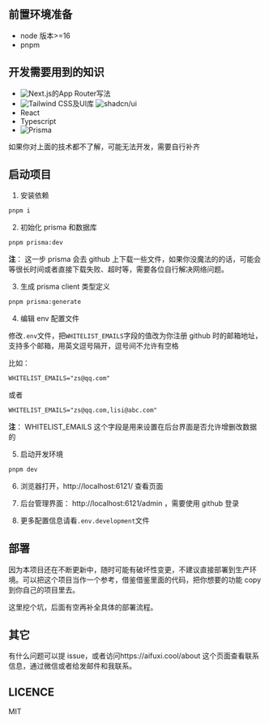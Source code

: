 ## 前置环境准备

- node 版本>=16
- pnpm

## 开发需要用到的知识

- ![Next.js](https://nextjs.org/docs)的App Router写法
- ![Tailwind CSS](https://tailwindcss.com/)及UI库 ![shadcn/ui](https://ui.shadcn.com/)
- React
- Typescript
- ![Prisma](https://www.prisma.io/)

如果你对上面的技术都不了解，可能无法开发，需要自行补齐

## 启动项目

1. 安装依赖

```bash
pnpm i
```

2. 初始化 prisma 和数据库

```bash
pnpm prisma:dev
```

**注**： 这一步 prisma 会去 github 上下载一些文件，如果你没魔法的的话，可能会等很长时间或者直接下载失败、超时等，需要各位自行解决网络问题。

3. 生成 prisma client 类型定义

```bash
pnpm prisma:generate
```

4. 编辑 env 配置文件

修改`.env`文件，把`WHITELIST_EMAILS`字段的值改为你注册 github 时的邮箱地址，支持多个邮箱，用英文逗号隔开，逗号间不允许有空格

比如：

```txt
WHITELIST_EMAILS="zs@qq.com"
```

或者

```txt
WHITELIST_EMAILS="zs@qq.com,lisi@abc.com"
```

**注**： WHITELIST_EMAILS 这个字段是用来设置在后台界面是否允许增删改数据的

5. 启动开发环境

```bash
pnpm dev
```

6. 浏览器打开，http://localhost:6121/ 查看页面

7. 后台管理界面： http://localhost:6121/admin ，需要使用 github 登录
  
8. 更多配置信息请看`.env.development`文件 

## 部署

因为本项目还在不断更新中，随时可能有破坏性变更，不建议直接部署到生产环境。可以把这个项目当作一个参考，借鉴借鉴里面的代码，把你想要的功能 copy 到你自己的项目里去。

这里挖个坑，后面有空再补全具体的部署流程。

## 其它

有什么问题可以提 issue，或者访问https://aifuxi.cool/about 这个页面查看联系信息，通过微信或者给发邮件和我联系。

## LICENCE

MIT
